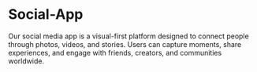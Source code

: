 # Social-App
Our social media app is a visual-first platform designed to connect people through photos, videos, and stories. Users can capture moments, share experiences, and engage with friends, creators, and communities worldwide.
